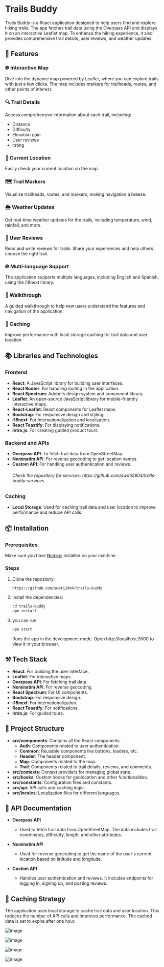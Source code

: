 # Trails Buddy

Trails Buddy is a React application designed to help users find and explore hiking trails. The app fetches trail data using the Overpass API and displays it on an interactive Leaflet map. To enhance the hiking experience, it also provides comprehensive trail details, user reviews, and weather updates.

##  🚀 Features

### 🌐 Interactive Map

Dive into the dynamic map powered by Leaflet, where you can explore trails with just a few clicks. The map includes markers for trailheads, routes, and other points of interest.

### 🔍 Trail Details

Access comprehensive information about each trail, including:
- Distance
- Difficulty
- Elevation gain
- User reviews
- rating

### 📍 Current Location
Easily check your current location on the map.

### 🗺️ Trail Markers
 
Visualize trailheads, routes, and markers, making navigation a breeze.

### 🌦️ Weather Updates
Get real-time weather updates for the trails, including temperature, wind, rainfall, and more.

### 📝 User Reviews
Read and write reviews for trails. Share your experiences and help others choose the right trail.

### 🌐 Multi-language Support
The application supports multiple languages, including English and Spanish, using the i18next library.

### 🧭 Walkthrough
A guided walkthrough to help new users understand the features and navigation of the application.

### 💾 Caching
Improve performance with local storage caching for trail data and user location.


## 📚 Libraries and Technologies

### Frontend
- **React**: A JavaScript library for building user interfaces.
- **React Router**: For handling routing in the application.
- **React Spectrum**: Adobe's design system and component library.
- **Leaflet**: An open-source JavaScript library for mobile-friendly interactive maps.
- **React-Leaflet**: React components for Leaflet maps.
- **Bootstrap**: For responsive design and styling.
- **i18next**: For internationalization and localization.
- **React Toastify**: For displaying notifications.
- **Intro.js**: For creating guided product tours.

### Backend and APIs
- **Overpass API**: To fetch trail data from OpenStreetMap.
- **Nominatim API**: For reverse geocoding to get location names.
- **Custom API**: For handling user authentication and reviews.
  <h6> Check the repository for services: https://github.com/swati2904/trails-buddy-services </h6>

### Caching
- **Local Storage**: Used for caching trail data and user location to improve performance and reduce API calls.

## 📦 Installation

### Prerequisites

Make sure you have [Node.js](https://nodejs.org/) installed on your machine.

### Steps

1. Clone the repository:
   ```sh
   https://github.com/swati2904/trails-buddy
   ```
2. Install the dependencies:
    ```sh
    cd trails-buddy
    npm install
    ```
3. you can run:
    ```sh
    npm start
    ```
    Runs the app in the development mode.
    Open http://localhost:3000 to view it in your browser.

## ⚒️ Tech Stack
- **React**: For building the user interface.
- **Leaflet**: For interactive maps.
- **Overpass API**: For fetching trail data.
- **Nominatim API**: For reverse geocoding.
- **React Spectrum**: For UI components.
- **Bootstrap**: For responsive design.
- **i18next**: For internationalization.
- **React Toastify**: For notifications.
- **Intro.js**: For guided tours.

## 📂 Project Structure
- **src/components**: Contains all the React components.
  - **Auth**: Components related to user authentication.
  - **Common**: Reusable components like buttons, loaders, etc.
  - **Header**: The header component.
  - **Map**: Components related to the map.
  - **Trail**: Components related to trail details, reviews, and comments.
- **src/contexts**: Context providers for managing global state.
- **src/hooks**: Custom hooks for geolocation and other functionalities.
- **src/constants**: Configuration files and constants.
- **src/api**: API calls and caching logic.
- **src/locales**: Localization files for different languages.

## 📜 API Documentation
- **Overpass API**
  - Used to fetch trail data from OpenStreetMap. The data includes trail coordinates, difficulty, length, and other attributes.

- **Nominatim API**
  - Used for reverse geocoding to get the name of the user's current location based on latitude and longitude.

- **Custom API**
  - Handles user authentication and reviews. It includes endpoints for logging in, signing up, and posting reviews.

## 💾 Caching Strategy
The application uses local storage to cache trail data and user location. This reduces the number of API calls and improves performance. The cached data is set to expire after one hour.

![image](https://github.com/user-attachments/assets/db7ceaee-197a-4d1e-bd3f-d15b1926da90)

![image](https://github.com/user-attachments/assets/2f2a7ddf-b3c4-4104-b48f-53dc3bc26881)

![image](https://github.com/user-attachments/assets/144a73b5-ef23-4c09-84ee-14db46fd9e75)

![image](https://github.com/user-attachments/assets/755302d4-3cef-483c-ad03-58c4604cafb2)


